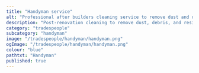 ```yaml
---
title: "Handyman service"
alt: "Professional after builders cleaning service to remove dust and debris from your home"
description: "Post-renovation cleaning to remove dust, debris, and residues"
category: "tradespeople"
subcategory: "handyman"
image: "/tradespeople/handyman/handyman.png"
ogImage: "/tradespeople/handyman/handyman.png"
colour: "blue"
pathtxt: "Handyman"
published: true
---
```

